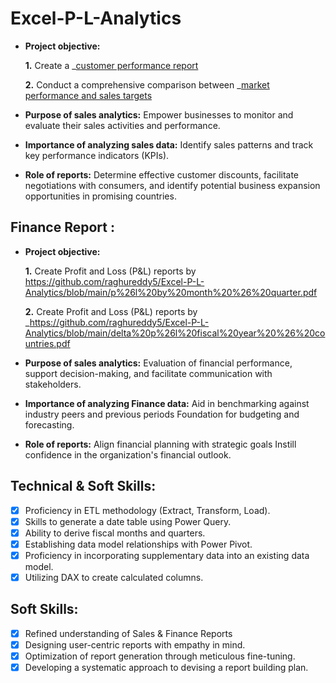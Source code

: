 # Excel-P-L-Analytics
- **Project objective:** 

    **1.** Create a _[customer performance report](https://github.com/raghureddy5/Excel-P-L-Analytics/blob/main/delta%20p%26l%20fiscal%20year%20%26%20countries.pdf)
  
    **2.** Conduct a comprehensive comparison between _[market performance and sales targets](https://github.com/raghureddy5/Excel-P-L-Analytics/blob/main/delta%20electronics%20target%20report.pdf)
- **Purpose of sales analytics:** Empower businesses to monitor and evaluate their sales activities and performance.

- **Importance of analyzing sales data:** Identify sales patterns and track key performance indicators (KPIs).

- **Role of reports:** Determine effective customer discounts, facilitate negotiations with consumers, and identify potential business expansion opportunities in promising countries.


## Finance Report :

- **Project objective:** 

    **1.** Create Profit and Loss (P&L) reports by https://github.com/raghureddy5/Excel-P-L-Analytics/blob/main/p%26l%20by%20month%20%26%20quarter.pdf

   **2.** Create Profit and Loss (P&L) reports by _https://github.com/raghureddy5/Excel-P-L-Analytics/blob/main/delta%20p%26l%20fiscal%20year%20%26%20countries.pdf

- **Purpose of sales analytics:** Evaluation of financial performance, support decision-making, and facilitate communication with stakeholders.

- **Importance of analyzing Finance data:** Aid in benchmarking against industry peers and previous periods Foundation for budgeting and forecasting.

- **Role of reports:** Align financial planning with strategic goals Instill confidence in the organization's financial outlook.


## Technical & Soft Skills:
- [x]	Proficiency in ETL methodology (Extract, Transform, Load).
- [x]	Skills to generate a date table using Power Query.
- [x]	Ability to derive fiscal months and quarters.
- [x]	Establishing data model relationships with Power Pivot.
- [x]	Proficiency in incorporating supplementary data into an existing data model.
- [x]	Utilizing DAX to create calculated columns.

## Soft Skills:
- [x]	Refined understanding of Sales & Finance Reports
- [x]	Designing user-centric reports with empathy in mind.
- [x]	Optimization of report generation through meticulous fine-tuning.
- [x]	Developing a systematic approach to devising a report building plan.

